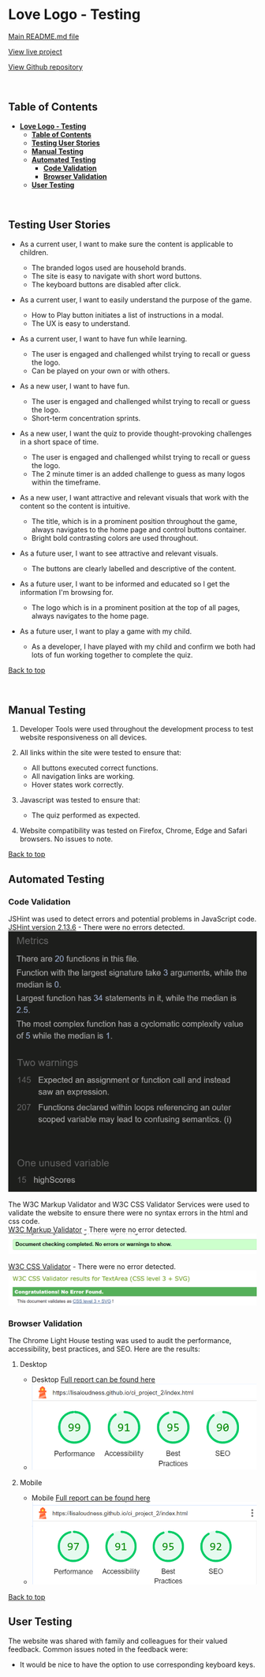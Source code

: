 # **Love Logo - Testing**

[Main README.md file](/README.md)

[View live project](https://lisaloudness.github.io/ci_project_2/)

[View Github repository](https://github.com/lisaloudness/ci_project_2)

</br>

## **Table of Contents**

- [**Love Logo - Testing**](#love-logo---testing)
  - [**Table of Contents**](#table-of-contents)
  - [**Testing User Stories**](#testing-user-stories)
  - [**Manual Testing**](#manual-testing)
  - [**Automated Testing**](#automated-testing)
    - [**Code Validation**](#code-validation)
    - [**Browser Validation**](#browser-validation)
  - [**User Testing**](#user-testing)

</br>

## **Testing User Stories**

- As a current user, I want to make sure the content is applicable to children.
  - The branded logos used are household brands.
  - The site is easy to navigate with short word buttons.
  - The keyboard buttons are disabled after click.

- As a current user, I want to easily understand the purpose of the game.
  - How to Play button initiates a list of instructions in a modal.
  - The UX is easy to understand.
  
- As a current user, I want to have fun while learning.
  - The user is engaged and challenged whilst trying to recall or guess the logo.
  - Can be played on your own or with others.
  
- As a new user, I want to have fun.
  - The user is engaged and challenged whilst trying to recall or guess the logo.
  - Short-term concentration sprints.
  
- As a new user, I want the quiz to provide thought-provoking challenges in a short space of time.
  - The user is engaged and challenged whilst trying to recall or guess the logo.
  - The 2 minute timer is an added challenge to guess as many logos within the timeframe.
  
- As a new user, I want attractive and relevant visuals that work with the content so the content is intuitive.
  - The title, which is in a prominent position throughout the game, always navigates to the home page and control buttons container.
  - Bright bold contrasting colors are used throughout.

- As a future user, I want to see attractive and relevant visuals.
  - The buttons are clearly labelled and descriptive of the content.
- As a future user, I want to be informed and educated so I get the information I'm browsing for.
  - The logo which is in a prominent position at the top of all pages, always navigates to the home page.
  
- As a future user, I want to play a game with my child.
  - As a developer, I have played with my child and confirm we both had lots of fun working together to complete the quiz.

[Back to top](#love-logo---testing)

</br>

## **Manual Testing**

1. Developer Tools were used throughout the development process to test website responsiveness on all devices.

2. All links within the site were tested to ensure that:
   - All buttons executed correct functions.
   - All navigation links are working.
   - Hover states work correctly.

3. Javascript was tested to ensure that:
   - The quiz performed as expected.

4. Website compatibility was tested on Firefox, Chrome, Edge and Safari browsers. No issues to note.

[Back to top](#love-logo---testing)
</br>

## **Automated Testing**

### **Code Validation**

JSHint was used to detect errors and potential problems in JavaScript code.
[JSHint version 2.13.6](https://jshint.com/) - There were no errors detected.
![JS Validation, no error detected](jshint.png "HTML Validation, no error detected")

The W3C Markup Validator and W3C CSS Validator Services were used to validate the website to ensure there were no syntax errors in the html and css code.  
[W3C Markup Validator](https://validator.w3.org) - There were no error detected.
![HTML Validation, no error detected](w3_index.png "HTML Validation, no error detected")

[W3C CSS Validator](https://jigsaw.w3.org/css-validator/) - There were no error detected.
![CSS Validator, no error detected](w3_css.png "CSS Validation, no error detected")

### **Browser Validation**

The Chrome Light House testing was used to audit the performance, accessibility, best practices, and SEO. Here are the results:

1. Desktop
   - Desktop [Full report can be found here](assets/testing/LHdesktop.json)
   - ![Desktop Load Results](assets/testing/LHdesktop.png "Light House Desktop Results")

2. Mobile
   - Mobile [Full report can be found here](assets/testing/LHmobile.json)
   - ![Mobile Facilities Page Results](assets/testing/LHmobile.png "Light House mobile results")

[Back to top](#love-logo---testing)
</br>

## **User Testing**

The website was shared with family and colleagues for their valued feedback. Common issues noted in the feedback were:

- It would be nice to have the option to use corresponding keyboard keys.
  
